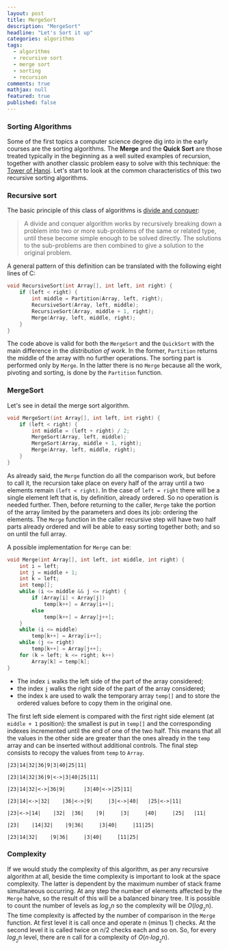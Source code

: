 ```yaml
---
layout: post
title: MergeSort
description: "MergeSort"
headline: "Let's Sort it up"
categories: algorithms
tags: 
  - algorithms
  - recursive sort
  - merge sort
  - sorting
  - recursion
comments: true
mathjax: null
featured: true
published: false
---
```

### Sorting Algorithms
Some of the first topics a computer science degree dig into in the early courses are the sorting algorithms. 
The **Merge** and the **Quick Sort** are those treated typically in the beginning as a well suited examples of recursion, 
together with another classic problem easy to solve with this technique: 
the [Tower of Hanoi](https://en.wikipedia.org/wiki/Tower_of_Hanoi "Tower of Hanoi").
Let's start to look at the common characteristics of this two recursive sorting algorithms.

### Recursive sort
The basic principle of this class of algorithms is 
[divide and conquer](https://en.wikipedia.org/wiki/Divide_and_conquer_algorithms "Divide and conquer"):
> A divide and conquer algorithm works by recursively breaking down a problem into two or more sub-problems of the same 
or related type, until these become simple enough to be solved directly. The solutions to the sub-problems are then 
combined to give a solution to the original problem.

A general pattern of this definition can be translated with the following eight lines of C:
```c
void RecursiveSort(int Array[], int left, int right) {
    if (left < right) {
        int middle = Partition(Array, left, right);
        RecursiveSort(Array, left, middle);
        RecursiveSort(Array, middle + 1, right);
        Merge(Array, left, middle, right);
    }
}
``` 
The code above is valid for both the `MergeSort` and the `QuickSort` with the main difference in the _distribution of
work_. In the former, `Partition` returns the middle of the array with no further operations. The sorting part is 
performed only by `Merge`. In the latter there is no `Merge` because all the work, pivoting and sorting, is done by the 
`Partition` function.

### MergeSort
Let's see in detail the merge sort algorithm.
```c
void MergeSort(int Array[], int left, int right) {
    if (left < right) {
        int middle = (left + right) / 2;
        MergeSort(Array, left, middle);
        MergeSort(Array, middle + 1, right);
        Merge(Array, left, middle, right);
    }
}
```
As already said, the `Merge` function do all the comparison work, but before to call it, the recursion take place on
every half of the array until a two elements remain `(left < right)`. In the case of `left = right` there will be a 
single element left that is, by definition, already ordered. So no operation is needed further. Then, before returning
to the caller, `Merge` take the portion of the array limited by the parameters and does its job: ordering the elements.
The `Merge` function in the caller recursive step will have two half parts already ordered and will be able to easy 
sorting together both; and so on until the full array.

A possible implementation for `Merge` can be:
```c
void Merge(int Array[], int left, int middle, int right) {
    int i = left;
    int j = middle + 1;
    int k = left;
    int temp[];
    while (i <= middle && j <= right) {
        if (Array[i] < Array[j])
            temp[k++] = Array[i++];
        else 
            temp[k++] = Array[j++];
    }
    while (i <= middle)
        temp[k++] = Array[i++];
    while (j <= right)
        temp[k++] = Array[j++];
    for (k = left; k <= right; k++)
        Array[k] = temp[k];
}
```
* The index `i` walks the left side of the part of the array considered;
* the index `j` walks the right side of the part of the array considered;
* the index `k` are used to walk the temporary array `temp[]` and to store the ordered values before to copy them in the 
original one.

The first left side element is compared with the first right side element (at `middle + 1` position): the smallest is 
put in `temp[]` and the corresponding indexes incremented until the end of one of the two half. This means that all the 
values in the other side are greater than the ones already in the `temp` array and can be inserted without additional 
controls. The final step consists to recopy the values from `temp` to `Array`.
```
|23|14|32|36|9|3|40|25|11|

|23|14|32|36|9|<->|3|40|25|11|

|23|14|32|<->|36|9|      |3|40|<->|25|11|

|23|14|<->|32|    |36|<->|9|     |3|<->|40|   |25|<->|11|

|23|<->|14|    |32|  |36|    |9|     |3|     |40|     |25|   |11|

|23|    |14|32|    |9|36|     |3|40|     |11|25|

|23|14|32|    |9|36|     |3|40|     [11|25|
```

### Complexity
If we would study the complexity of this algorithm, as per any recursive algorithm at all, beside the time complexity
 is important to look at the space complexity. The latter is dependent by the maximum number of stack frame 
simultaneous occurring. At any step the number of elements affected by the `Merge` halve, so the result of this will 
be a balanced binary tree. It is possible to count the number of levels as *log*<sub>*<sub>2</sub>*</sub>*n* so the 
complexity will be *O*(*log*<sub>*<sub>2</sub>*</sub>n).
The time complexity is affected by the number of comparison in the `Merge` function. At first level it is call once 
and operate n (minus 1) checks. At the second level it is called twice on *n*/2 checks each and so on. So, for every 
*log*<sub>*<sub>2</sub>*</sub>n level, there are n call for a complexity of *O*(*n*⋅*log*<sub>*<sub>2</sub>*</sub>n).
